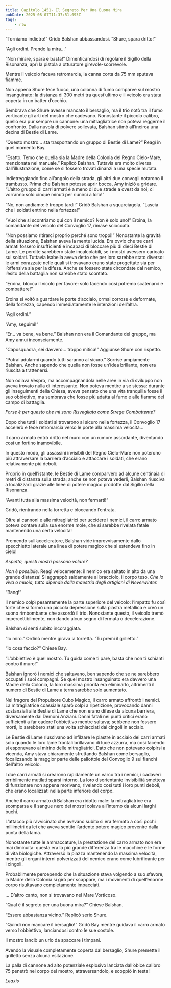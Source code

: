 ```yaml
---
title: Capitolo 1451- Il Segreto Per Una Buona Mira
pubDate: 2025-08-07T11:37:51.095Z
tags:
    - rtw
---
```



“Torniamo indietro!” Gridò Balshan abbassandosi. “Shure, spara dritto!”


“Agli ordini. Prendo la mira…”


“Non mirare, spara e basta!” Dimenticandosi di regolare il Sigillo della Risonanza, aprì la pistola a otturatore girevole-scorrevole.


Mentre il veicolo faceva retromarcia, la canna corta da 75 mm sputava fiamme.


Non appena Shure fece fuoco, una colonna di fumo comparve sul mostro insanguinato: la distanza di 300 metri tra quest’ultimo e il veicolo era stata coperta in un batter d’occhio.


Sembrava che Shure avesse mancato il bersaglio, ma il trio notò tra il fumo vorticante gli arti del mostro che cadevano. Nonostante il piccolo calibro, quello era pur sempre un cannone: una mitragliatrice non poteva reggerne il confronto. Dalla nuvola di polvere sollevata, Balshan stimò all’incirca una decina di Bestie di Lame.


“Questo mostro… sta trasportando un gruppo di Bestie di Lame?” Reagì in quel momento Bay.


“Esatto. Temo che quella sia la Madre della Colonia del Regno Cielo-Mare, menzionata nel manuale.” Replicò Balshan. Tuttavia era molto diversa dall’illustrazione, come se si fossero trovati dinanzi a una specie mutata.


Indietreggiando fino all’angolo della strada, gli altri due convogli notarono il trambusto. Prima che Balshan potesse aprir bocca, Amy iniziò a gridare. “L’altro gruppo di carri armati è a meno di due strade a ovest da noi; ci vorranno solo cinque minuti per riunirci a loro!”


“No, non andiamo: è troppo tardi!” Gridò Balshan a squarciagola. “Lascia che i soldati entrino nella fortezza!”


“Vuoi che si scontriamo qui con il nemico? Non è solo uno!” Eroina, la comandante del veicolo del Convoglio 17, rimase scioccata.


“Non possiamo ritirarci proprio perché sono troppi!” Nonostante la gravità della situazione, Balshan aveva la mente lucida. Era ovvio che tre carri armati fossero insufficienti e incapaci di bloccare più di dieci Bestie di Lame. Le perdite sarebbero state incalcolabili, se i mostri avessero caricato sui soldati. Tuttavia Isabella aveva detto che per loro sarebbe stato diverso: le armi corazzate nelle quali si trovavano erano state progettate sia per l’offensiva sia per la difesa. Anche se fossero state circondate dal nemico, l’esito della battaglia non sarebbe stato scontato.


“Eroina, blocca il vicolo per favore: solo facendo così potremo scatenarci e combattere!”


Eroina si voltò a guardare le porte d’acciaio, ormai corrose e deformate, della fortezza, capendo immediatamente le intenzioni dell’altra.


“Agli ordini.”


“Amy, seguimi!”


“Er… va bene, va bene.” Balshan non era il Comandante del gruppo, ma Amy annuì inconsciamente.


“Caposquadra, sei davvero… troppo mitica!” Aggiunse Shure con rispetto.


“Potrai adularmi quando tutti saranno al sicuro.” Sorrise ampiamente Balshan.
Anche sapendo che quella non fosse un’idea brillante, non era riuscita a trattenersi.


Non odiava Vespro, ma accompagnandola nelle aree in via di sviluppo non aveva trovato nulla di interessante. Non poteva mentire a se stessa: durante gli inseguimenti della Chiesa, aveva pensato che una vita tranquilla fosse il suo obbiettivo, ma sembrava che fosse più adatta al fumo e alle fiamme del campo di battaglia.


<em>Forse è per questo che mi sono Risvegliata come Strega Combattente?</em>


Dopo che tutti i soldati si trovarono al sicuro nella fortezza, il Convoglio 17 accelerò e fece retromarcia verso le porte alla massima velocità…


Il carro armato entrò dritto nel muro con un rumore assordante, diventando così un fortino inamovibile.


In questo modo, gli assassini invisibili del Regno Cielo-Mare non poterono più attraversare la barriera d’acciaio e attaccare i soldati, che erano relativamente più deboli.


Proprio in quell’istante, le Bestie di Lame comparvero ad alcune centinaia di metri di distanza sulla strada; anche se non poteva vederli, Balshan riusciva a localizzarli grazie alle linee di potere magico prodotte dal Sigillo della Risonanza.


“Avanti tutta alla massima velocità, non fermarti!”


Gridò, rientrando nella torretta e bloccando l’entrata.


Oltre ai cannoni e alle mitragliatrici per uccidere i nemici, il carro armato poteva contare sulla sua enorme mole, che si sarebbe rivelata fatale mantenendo una certa velocità!


Premendo sull’acceleratore, Balshan vide improvvisamente dallo specchietto laterale una linea di potere magico che si estendeva fino in cielo!


<em>Aspetta, questi mostri possono volare?</em>


<em>Non è possibile.</em> Reagì velocemente: il nemico era saltato in alto da una grande distanza! Si aggrappò saldamente al bracciolo, il corpo teso. <em>Che io viva o muoia, tutto dipende dalla maestria degli artigiani di Neverwinter.</em>


“Bang!”


Il nemico colpì pesantemente la parte superiore del veicolo: l’impatto fu così forte che si formò una piccola depressione sulla piastra metallica e creò un suono rimbombante che assordò il trio. Nonostante questo, il veicolo tremò impercettibilmente, non dando alcun segno di fermata o decelerazione.


Balshan si sentì subito incoraggiata.


“Io miro.” Ordinò mentre girava la torretta. “Tu premi il grilletto.”


“Io cosa faccio?” Chiese Bay.


“L’obbiettivo è quel mostro. Tu guida come ti pare, basta che non ti schianti contro il muro!”


Balshan ignorò i nemici che saltavano, ben sapendo che se ne sarebbero occupati i suoi compagni. Se quel mostro insanguinato era davvero una Madre della Colonia, la loro massima priorità era eliminarlo, altrimenti il numero di Bestie di Lame a terra sarebbe solo aumentato.


Nel fragore del Propulsore Cubo Magico, il carro armato affrontò i nemici. La mitragliatrice coassiale sparò colpi a ripetizione, provocando danni sostanziali alle Bestie di Lame che non erano difese da alcuna barriera, diversamente dai Demoni Anziani. Danni fatali nei punti critici erano sufficienti a far cadere l’obbiettivo mentre saltava; sebbene non fossero morti, lo sarebbero stati una volta schiacciati dai cingoli in acciaio.


Le Bestie di Lame riuscivano ad infilzare le piastre in acciaio dei carri armati solo quando le loro lame frontali brillavano di luce azzurra, ma così facendo si esponevano al mirino delle mitragliatrici. Dato che non potevano colpirsi a vicenda, Amy stava chiaramente sfruttando Balshan come bersaglio, focalizzando la maggior parte delle pallottole del Convoglio 9 sui fianchi dell’altro veicolo.


I due carri armati si crearono rapidamente un varco tra i nemici, i cadaveri orribilmente mutilati sparsi intorno. La loro disorientante invisibilità smetteva di funzionare non appena morivano, rivelando così tutti i loro punti deboli, che erano localizzati nella parte inferiore del corpo.


Anche il carro armato di Balshan era ridotto male: la mitragliatrice era scomparsa e il sangue nero dei mostri colava all’interno da alcuni larghi buchi.


L’attacco più ravvicinato che avevano subito si era fermato a così pochi millimetri da lei che aveva sentito l’ardente potere magico provenire dalla punta della lama.


Nonostante tutte le ammaccature, la prestazione del carro armato non era mai diminuita: questa era la più grande differenza tra le macchine e le forme di vita biologiche. Attraversò la piazza mantenendo la massima velocità, mentre gli organi interni polverizzati del nemico erano come lubrificante per i cingoli.


Probabilmente percependo che la situazione stava volgendo a suo sfavore, la Madre della Colonia si girò per scappare, ma i movimenti di quell’enorme corpo risultavano completamente impacciati.


… D’altro canto, non si trovavano nel Mare Vorticoso.


“Qual è il segreto per una buona mira?” Chiese Balshan.


“Essere abbastanza vicino.” Replicò serio Shure.


“Quindi non mancare il bersaglio!” Gridò Bay mentre guidava il carro armato verso l’obbiettivo, lanciandosi contro le sue costole.


Il mostro lanciò un urlo da spaccare i timpani.


Avendo la visuale completamente coperta dal bersaglio, Shure premette il grilletto senza alcuna esitazione.


La palla di cannone ad alto potenziale esplosivo lanciata dall’obice calibro 75 penetrò nel corpo del mostro, attraversandolo, e scoppiò in testa!










<em>Leaxis</em>
                                


                                



